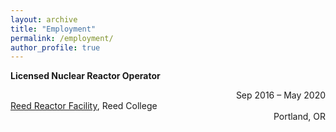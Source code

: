 ```yaml
---
layout: archive
title: "Employment"
permalink: /employment/
author_profile: true
---
```



**Licensed Nuclear Reactor Operator** <div style="text-align: right"> Sep 2016 – May 2020 </div>
[Reed Reactor Facility](https://reactor.reed.edu/index.html), Reed College <div style="text-align: right"> Portland, OR </div>